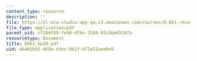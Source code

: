 ```yaml
---
content_type: resource
description: ''
file: https://ol-ocw-studio-app-qa.s3.amazonaws.com/courses/6-661-receivers-antennas-and-signals-spring-2003/4b402b92d69ed3ec0b1fd71e51aee0e5_6661_hw10.pdf
file_type: application/pdf
parent_uid: cf204f89-fe98-d76e-3584-85cbbe65507a
resourcetype: Document
title: 6661_hw10.pdf
uid: 4b402b92-d69e-d3ec-0b1f-d71e51aee0e5
---
```


